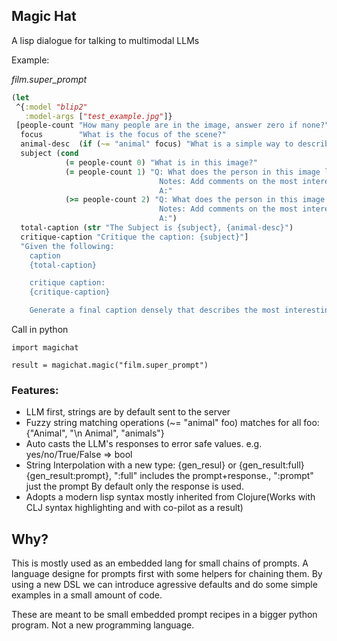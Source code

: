 ## Magic Hat

A lisp dialogue for talking to multimodal LLMs

Example:

*film.super_prompt*
```clojure
(let
 ^{:model "blip2"
   :model-args ["test_example.jpg"]}
 [people-count "How many people are in the image, answer zero if none?"
  focus        "What is the focus of the scene?"
  animal-desc  (if (~= "animal" focus) "What is a simple way to describe the animal?")
  subject (cond
            (= people-count 0) "What is in this image?"
            (= people-count 1) "Q: What does the person in this image look like?
                                 Notes: Add comments on the most interesting features, what is visualy stunning about this person?
                                 A:"
            (>= people-count 2) "Q: What does the person in this image look like?
                                 Notes: Add comments on the most interesting features, what is visualy stunning about this person?
                                 A:")
  total-caption (str "The Subject is {subject}, {animal-desc}")
  critique-caption "Critique the caption: {subject}"]
  "Given the following:
    caption
    {total-caption}

    critique caption:
    {critique-caption}

    Generate a final caption densely that describes the most interesting parts of the image in the simplest way.")
```

Call in python

```
import magichat

result = magichat.magic("film.super_prompt")
```


### Features:
- LLM first, strings are by default sent to the server
- Fuzzy string matching operations (~= "animal" foo) matches for all foo: {"Animal", "\n Animal", "animals"}
- Auto casts the LLM's responses to error safe values. e.g. yes/no/True/False => bool
- String Interpolation with a new type:
	{gen_resul} or {gen_result:full} {gen_result:prompt}, ":full" includes the prompt+response., ":prompt" just the prompt By default only the response is used.
- Adopts a modern lisp syntax mostly inherited from Clojure(Works with CLJ syntax highlighting and with co-pilot as a result)

## Why?

This is mostly used as an embedded lang for small chains of prompts. A language designe for prompts first
with some helpers for chaining them. By using a new DSL we can introduce agressive defaults and do some simple examples in a small amount of code.

These are meant to be small embedded prompt recipes in a bigger python program. Not a new programming language.

